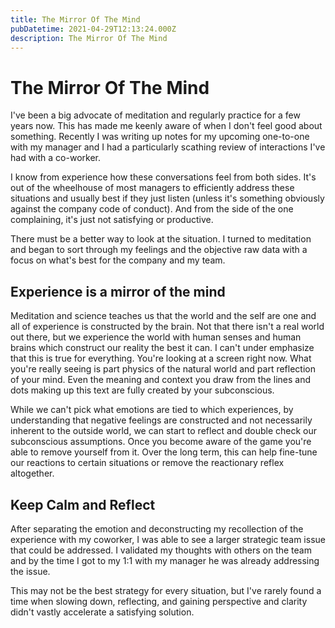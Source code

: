```yaml
---
title: The Mirror Of The Mind
pubDatetime: 2021-04-29T12:13:24.000Z
description: The Mirror Of The Mind
---
```


# The Mirror Of The Mind

I've been a big advocate of meditation and regularly practice for a few years now. This has made me keenly aware of when I don't feel good about something. Recently I was writing up notes for my upcoming one-to-one with my manager and I had a particularly scathing review of interactions I've had with a co-worker.

I know from experience how these conversations feel from both sides. It's out of the wheelhouse of most managers to efficiently address these situations and usually best if they just listen (unless it's something obviously against the company code of conduct). And from the side of the one complaining, it's just not satisfying or productive.

There must be a better way to look at the situation. I turned to meditation and began to sort through my feelings and the objective raw data with a focus on what's best for the company and my team.

## Experience is a mirror of the mind

Meditation and science teaches us that the world and the self are one and all of experience is constructed by the brain. Not that there isn't a real world out there, but we experience the world with human senses and human brains which construct our reality the best it can. I can't under emphasize that this is true for everything. You're looking at a screen right now. What you're really seeing is part physics of the natural world and part reflection of your mind. Even the meaning and context you draw from the lines and dots making up this text are fully created by your subconscious.

While we can't pick what emotions are tied to which experiences, by understanding that negative feelings are constructed and not necessarily inherent to the outside world, we can start to reflect and double check our subconscious assumptions. Once you become aware of the game you're able to remove yourself from it. Over the long term, this can help fine-tune our reactions to certain situations or remove the reactionary reflex altogether.

## Keep Calm and Reflect

After separating the emotion and deconstructing my recollection of the experience with my coworker, I was able to see a larger strategic team issue that could be addressed. I validated my thoughts with others on the team and by the time I got to my 1:1 with my manager he was already addressing the issue.

This may not be the best strategy for every situation, but I've rarely found a time when slowing down, reflecting, and gaining perspective and clarity didn't vastly accelerate a satisfying solution.
